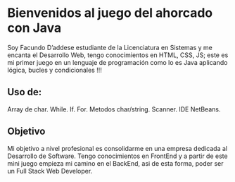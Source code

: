 # Bienvenidos al juego del ahorcado con Java
Soy Facundo D’addese estudiante de la Licenciatura en Sistemas y me encanta el Desarrollo Web, tengo conocimientos en HTML, CSS, JS; este es mi primer juego en un lenguaje de programación como lo es Java aplicando lógica, bucles y condicionales !!!

## Uso de:
Array de char.
While.
If.
For.
Metodos char/string.
Scanner.
IDE NetBeans.
## Objetivo
Mi objetivo a nivel profesional es consolidarme en una empresa dedicada al Desarrollo de Software. Tengo conocimientos en FrontEnd y a partir de este mini juego empieza mi camino en el BackEnd, asi de esta forma, poder ser un Full Stack Web Developer.
